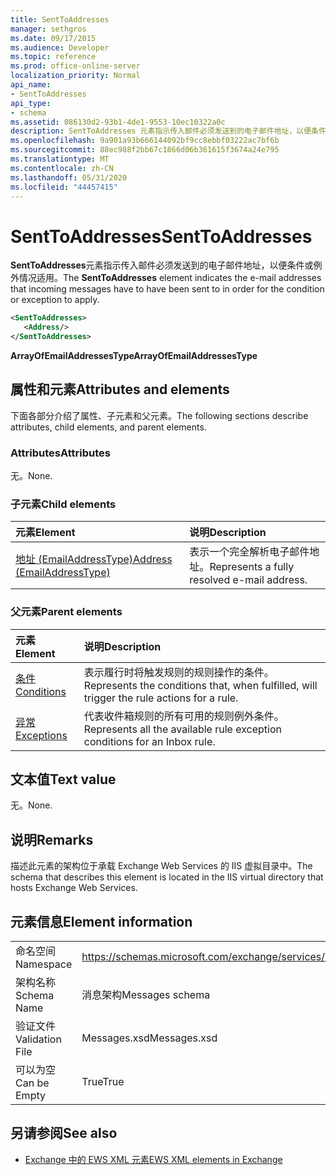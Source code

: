```yaml
---
title: SentToAddresses
manager: sethgros
ms.date: 09/17/2015
ms.audience: Developer
ms.topic: reference
ms.prod: office-online-server
localization_priority: Normal
api_name:
- SentToAddresses
api_type:
- schema
ms.assetid: 086130d2-93b1-4de1-9553-10ec10322a0c
description: SentToAddresses 元素指示传入邮件必须发送到的电子邮件地址，以便条件或例外情况适用。
ms.openlocfilehash: 9a901a93b666144092bf9cc8ebbf03222ac7bf6b
ms.sourcegitcommit: 88ec988f2bb67c1866d06b361615f3674a24e795
ms.translationtype: MT
ms.contentlocale: zh-CN
ms.lasthandoff: 05/31/2020
ms.locfileid: "44457415"
---
```

# <a name="senttoaddresses"></a><span data-ttu-id="cb023-103">SentToAddresses</span><span class="sxs-lookup"><span data-stu-id="cb023-103">SentToAddresses</span></span>

<span data-ttu-id="cb023-104">**SentToAddresses**元素指示传入邮件必须发送到的电子邮件地址，以便条件或例外情况适用。</span><span class="sxs-lookup"><span data-stu-id="cb023-104">The **SentToAddresses** element indicates the e-mail addresses that incoming messages have to have been sent to in order for the condition or exception to apply.</span></span> 
  
```XML
<SentToAddresses>
   <Address/>
</SentToAddresses>
```

 <span data-ttu-id="cb023-105">**ArrayOfEmailAddressesType**</span><span class="sxs-lookup"><span data-stu-id="cb023-105">**ArrayOfEmailAddressesType**</span></span>
## <a name="attributes-and-elements"></a><span data-ttu-id="cb023-106">属性和元素</span><span class="sxs-lookup"><span data-stu-id="cb023-106">Attributes and elements</span></span>

<span data-ttu-id="cb023-107">下面各部分介绍了属性、子元素和父元素。</span><span class="sxs-lookup"><span data-stu-id="cb023-107">The following sections describe attributes, child elements, and parent elements.</span></span>
  
### <a name="attributes"></a><span data-ttu-id="cb023-108">Attributes</span><span class="sxs-lookup"><span data-stu-id="cb023-108">Attributes</span></span>

<span data-ttu-id="cb023-109">无。</span><span class="sxs-lookup"><span data-stu-id="cb023-109">None.</span></span>
  
### <a name="child-elements"></a><span data-ttu-id="cb023-110">子元素</span><span class="sxs-lookup"><span data-stu-id="cb023-110">Child elements</span></span>

|<span data-ttu-id="cb023-111">**元素**</span><span class="sxs-lookup"><span data-stu-id="cb023-111">**Element**</span></span>|<span data-ttu-id="cb023-112">**说明**</span><span class="sxs-lookup"><span data-stu-id="cb023-112">**Description**</span></span>|
|:-----|:-----|
|[<span data-ttu-id="cb023-113">地址 (EmailAddressType)</span><span class="sxs-lookup"><span data-stu-id="cb023-113">Address (EmailAddressType)</span></span>](address-emailaddresstype.md) <br/> |<span data-ttu-id="cb023-114">表示一个完全解析电子邮件地址。</span><span class="sxs-lookup"><span data-stu-id="cb023-114">Represents a fully resolved e-mail address.</span></span>  <br/> |
   
### <a name="parent-elements"></a><span data-ttu-id="cb023-115">父元素</span><span class="sxs-lookup"><span data-stu-id="cb023-115">Parent elements</span></span>

|<span data-ttu-id="cb023-116">**元素**</span><span class="sxs-lookup"><span data-stu-id="cb023-116">**Element**</span></span>|<span data-ttu-id="cb023-117">**说明**</span><span class="sxs-lookup"><span data-stu-id="cb023-117">**Description**</span></span>|
|:-----|:-----|
|[<span data-ttu-id="cb023-118">条件</span><span class="sxs-lookup"><span data-stu-id="cb023-118">Conditions</span></span>](conditions.md) <br/> |<span data-ttu-id="cb023-119">表示履行时将触发规则的规则操作的条件。</span><span class="sxs-lookup"><span data-stu-id="cb023-119">Represents the conditions that, when fulfilled, will trigger the rule actions for a rule.</span></span>  <br/> |
|[<span data-ttu-id="cb023-120">异常</span><span class="sxs-lookup"><span data-stu-id="cb023-120">Exceptions</span></span>](exceptions.md) <br/> |<span data-ttu-id="cb023-121">代表收件箱规则的所有可用的规则例外条件。</span><span class="sxs-lookup"><span data-stu-id="cb023-121">Represents all the available rule exception conditions for an Inbox rule.</span></span>  <br/> |
   
## <a name="text-value"></a><span data-ttu-id="cb023-122">文本值</span><span class="sxs-lookup"><span data-stu-id="cb023-122">Text value</span></span>

<span data-ttu-id="cb023-123">无。</span><span class="sxs-lookup"><span data-stu-id="cb023-123">None.</span></span>
  
## <a name="remarks"></a><span data-ttu-id="cb023-124">说明</span><span class="sxs-lookup"><span data-stu-id="cb023-124">Remarks</span></span>

<span data-ttu-id="cb023-125">描述此元素的架构位于承载 Exchange Web Services 的 IIS 虚拟目录中。</span><span class="sxs-lookup"><span data-stu-id="cb023-125">The schema that describes this element is located in the IIS virtual directory that hosts Exchange Web Services.</span></span>
  
## <a name="element-information"></a><span data-ttu-id="cb023-126">元素信息</span><span class="sxs-lookup"><span data-stu-id="cb023-126">Element information</span></span>

|||
|:-----|:-----|
|<span data-ttu-id="cb023-127">命名空间</span><span class="sxs-lookup"><span data-stu-id="cb023-127">Namespace</span></span>  <br/> |https://schemas.microsoft.com/exchange/services/2006/messages  <br/> |
|<span data-ttu-id="cb023-128">架构名称</span><span class="sxs-lookup"><span data-stu-id="cb023-128">Schema Name</span></span>  <br/> |<span data-ttu-id="cb023-129">消息架构</span><span class="sxs-lookup"><span data-stu-id="cb023-129">Messages schema</span></span>  <br/> |
|<span data-ttu-id="cb023-130">验证文件</span><span class="sxs-lookup"><span data-stu-id="cb023-130">Validation File</span></span>  <br/> |<span data-ttu-id="cb023-131">Messages.xsd</span><span class="sxs-lookup"><span data-stu-id="cb023-131">Messages.xsd</span></span>  <br/> |
|<span data-ttu-id="cb023-132">可以为空</span><span class="sxs-lookup"><span data-stu-id="cb023-132">Can be Empty</span></span>  <br/> |<span data-ttu-id="cb023-133">True</span><span class="sxs-lookup"><span data-stu-id="cb023-133">True</span></span>  <br/> |
   
## <a name="see-also"></a><span data-ttu-id="cb023-134">另请参阅</span><span class="sxs-lookup"><span data-stu-id="cb023-134">See also</span></span>



- [<span data-ttu-id="cb023-135">Exchange 中的 EWS XML 元素</span><span class="sxs-lookup"><span data-stu-id="cb023-135">EWS XML elements in Exchange</span></span>](ews-xml-elements-in-exchange.md)


